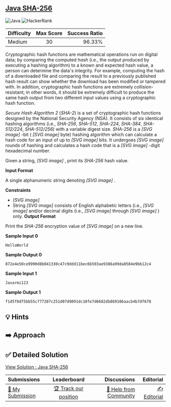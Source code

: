 ## [Java SHA-256](https://www.hackerrank.com/challenges/sha-256)

![Java](https://img.shields.io/badge/java-%23ED8B00.svg?style=for-the-badge&logo=openjdk&logoColor=white) ![HackerRank](https://img.shields.io/badge/-Hackerrank-2EC866?style=for-the-badge&logo=HackerRank&logoColor=white)

| Difficulty | Max Score | Success Ratio |
|:-----------|:------------:|------------:|
| Medium       | 30      | 96.33%        |

Cryptographic hash functions are mathematical operations run on digital data; by comparing the computed *hash* (i.e., the output produced by executing a hashing algorithm) to a known and expected hash value, a person can determine the data's integrity. For example, computing the hash of a downloaded file and comparing the result to a previously published hash result can show whether the download has been modified or tampered with. In addition, cryptographic hash functions are extremely collision\-resistant; in other words, it should be extremely difficult to produce the same hash output from two different input values using a cryptographic hash function.


*Secure Hash Algorithm 2* (*SHA\-2*) is a set of cryptographic hash functions designed by the National Security Agency (NSA). It consists of six identical hashing algorithms (i.e., *SHA\-256*, *SHA\-512*, *SHA\-224*, *SHA\-384*, *SHA\-512/224*, *SHA\-512/256*) with a variable digest size. *SHA\-256* is a  *[SVG image]* \-bit ( *[SVG image]*  byte) hashing algorithm which can calculate a hash code for an input of up to  *[SVG image]*  bits. It undergoes  *[SVG image]*  rounds of hashing and calculates a hash code that is a  *[SVG image]* \-digit hexadecimal number.


Given a string,  *[SVG image]* , print its *SHA\-256* hash value.

**Input Format**

A single alphanumeric string denoting  *[SVG image]* .

**Constraints**

* *[SVG image]*
* String  *[SVG image]*  consists of English alphabetic letters (i.e.,  *[SVG image]*  and/or decimal digits (i.e.,  *[SVG image]*  through  *[SVG image]* ) only.
**Output Format**

Print the *SHA\-256* encryption value of  *[SVG image]*  on a new line. 


**Sample Input 0**



```
HelloWorld

```

**Sample Output 0**



```
872e4e50ce9990d8b041330c47c9ddd11bec6b503ae9386a99da8584e9bb12c4

```

**Sample Input 1**



```
Javarmi123

```

**Sample Output 1**



```
f1d5f8d75bb55c777207c251d07d9091dc10fe7d6682db869106aacb4b7df678

```

## 💡 Hints 

## ➡️ Approach 

## ✅ Detailed Solution
[View Solution : Java SHA-256](./Solution.java)

| Submissions | Leaderboard| Discussions | Editorial |
|:-----------|:------------:|------------:|------------:|
| [📝 My Submission](https://www.hackerrank.com/challenges/sha-256/submissions) | [🏆 Track our position](https://www.hackerrank.com/challenges/sha-256/leaderboard) | [🤔 Help from Community](https://www.hackerrank.com/challenges/sha-256/forum) | [✍️ Editorial](https://www.hackerrank.com/challenges/sha-256/editorial) |

